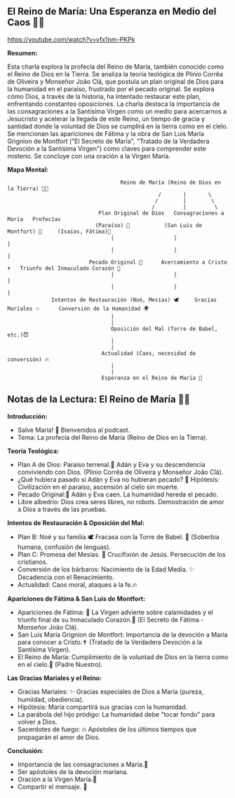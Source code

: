 ## El Reino de María: Una Esperanza en Medio del Caos 👑🌿

https://youtube.com/watch?v=vfx1nm-PKPk


**Resumen:**

Esta charla explora la profecía del Reino de María, también conocido como el Reino de Dios en la Tierra. Se analiza la teoría teológica de Plinio Corrêa de Oliveira y Monseñor João Clá, que postula un plan original de Dios para la humanidad en el paraíso, frustrado por el pecado original.  Se explora cómo Dios, a través de la historia, ha intentado restaurar este plan, enfrentando constantes oposiciones. La charla destaca la importancia de las consagraciones a la Santísima Virgen como un medio para acercarnos a Jesucristo y acelerar la llegada de este Reino, un tiempo de gracia y santidad donde la voluntad de Dios se cumplirá en la tierra como en el cielo. Se mencionan las apariciones de Fátima y la obra de San Luis María Grignion de Montfort ("El Secreto de María", "Tratado de la Verdadera Devoción a la Santísima Virgen") como claves para comprender este misterio. Se concluye con una oración a la Virgen María.

**Mapa Mental:**

```
                                    Reino de María (Reino de Dios en la Tierra) 👑🌿
                                                /       |       \
                                               /        |        \
                                              /         |         \
                             Plan Original de Dios   Consagraciones a María   Profecías
                            (Paraíso) 🌳           (San Luis de Montfort) 💙     (Isaías, Fátima)📜
                                 |                   |                       |
                                 |                   |                       |
                          Pecado Original 🍎      Acercamiento a Cristo ✝️   Triunfo del Inmaculado Corazón 💖
                                 |                   |                       |
                                 |                   |                       |
              Intentos de Restauración (Noé, Mesías) 🕊️     Gracias Mariales ✨      Conversión de la Humanidad 🌍
                                 |
                                 |
                                 Oposición del Mal (Torre de Babel, etc.)😈
                                 |
                                 |
                              Actualidad (Caos, necesidad de conversión) 🔥
                                 |
                                 |
                              Esperanza en el Reino de María 🙏
```


## Notas de la Lectura: El Reino de María 👑🌿

**Introducción:**

*  Salve María! 👋 Bienvenidos al podcast.
*  Tema: La profecía del Reino de María (Reino de Dios en la Tierra).

**Teoría Teológica:**

* Plan A de Dios: Paraíso terrenal.🌳 Adán y Eva y su descendencia conviviendo con Dios. (Plinio Corrêa de Oliveira y Monseñor João Clá).
* ¿Qué hubiera pasado si Adán y Eva no hubieran pecado? 🤔 Hipótesis:  Civilización en el paraíso, ascensión al cielo sin muerte.
* Pecado Original:🍎 Adán y Eva caen. La humanidad hereda el pecado.
* Libre albedrío: Dios crea seres libres, no robots.  Demostración de amor a Dios a través de las pruebas.

**Intentos de Restauración & Oposición del Mal:**

* Plan B: Noé y su familia.🕊️  Fracasa con la Torre de Babel. 🗼 (Soberbia humana, confusión de lenguas).
* Plan C: Promesa del Mesías. 📜  Crucifixión de Jesús. Persecución de los cristianos.
* Conversión de los bárbaros:  Nacimiento de la Edad Media. ✨  Decadencia con el Renacimiento.
* Actualidad: Caos moral, ataques a la fe.🔥

**Apariciones de Fátima & San Luis de Montfort:**

* Apariciones de Fátima: 📜 La Virgen advierte sobre calamidades y el triunfo final de su Inmaculado Corazón.💖 (El Secreto de Fátima - Monseñor João Clá).
* San Luis María Grignion de Montfort:  Importancia de la devoción a María para conocer a Cristo.✝️  (Tratado de la Verdadera Devoción a la Santísima Virgen).
* El Reino de María:  Cumplimiento de la voluntad de Dios en la tierra como en el cielo.🙏  (Padre Nuestro).

**Las Gracias Mariales y el Reino:**

* Gracias Mariales: ✨ Gracias especiales de Dios a María (pureza, humildad, obediencia).
* Hipótesis: María compartirá sus gracias con la humanidad.
* La parábola del hijo pródigo: La humanidad debe "tocar fondo" para volver a Dios.
* Sacerdotes de fuego: 🔥 Apóstoles de los últimos tiempos que propagarán el amor de Dios.

**Conclusión:**

*  Importancia de las consagraciones a María.💙
*  Ser apóstoles de la devoción mariana.
*  Oración a la Virgen María.🙏
*  Compartir el mensaje. 📢


